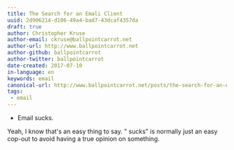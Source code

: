 ```yaml
---
title: The Search for an Emali Client
uuid: 2d906214-d106-49a4-bad7-43dcaf4357da
draft: true
author: Christopher Kruse
author-email: ckruse@ballpointcarrot.net
author-url: http://www.ballpointcarrot.net
author-github: ballpointcarrot
author-twitter: ballpointcarrot
date-created: 2017-07-10
in-language: en
keywords: email
canonical-url: http://www.ballpointcarrot.net/posts/the-search-for-an-email-client.html
tags:
 - email
---
```


* Email sucks.

Yeah, I know that's an easy thing to say. "*<x>* sucks" is normally just an easy cop-out to avoid having a true opinion on something.

